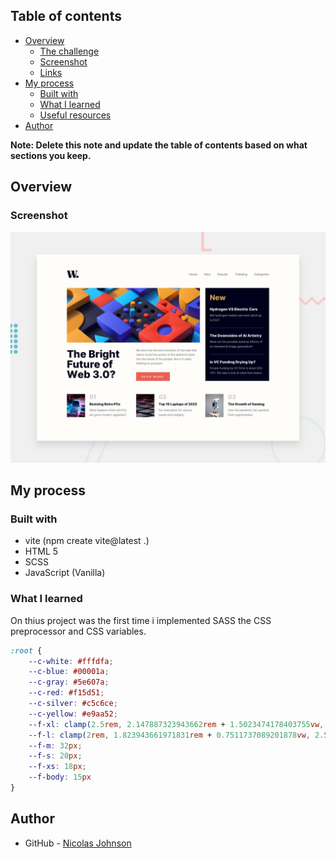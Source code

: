 ## Table of contents

- [Overview](#overview)
  - [The challenge](#the-challenge)
  - [Screenshot](#screenshot)
  - [Links](#links)
- [My process](#my-process)
  - [Built with](#built-with)
  - [What I learned](#what-i-learned)
  - [Useful resources](#useful-resources)
- [Author](#author)

**Note: Delete this note and update the table of contents based on what sections you keep.**

## Overview

### Screenshot

![](./public/img/desktop-preview.jpg)


## My process

### Built with

- vite (npm create vite@latest .)
- HTML 5
- SCSS
- JavaScript (Vanilla)

### What I learned

On thius project was the first time i implemented SASS the CSS preprocessor and CSS variables.


```css
:root {
    --c-white: #fffdfa;
    --c-blue: #00001a;
    --c-gray: #5e607a;
    --c-red: #f15d51;
    --c-silver: #c5c6ce;
    --c-yellow: #e9aa52;
    --f-xl: clamp(2.5rem, 2.147887323943662rem + 1.5023474178403755vw, 3.5rem); //40px to 56px
    --f-l: clamp(2rem, 1.823943661971831rem + 0.7511737089201878vw, 2.5rem); //32px to 40px
    --f-m: 32px;
    --f-s: 20px;
    --f-xs: 18px;
    --f-body: 15px
}
```

## Author

- GitHub - [Nicolas Johnson](https://github.com/Nicolas-Johnson)


